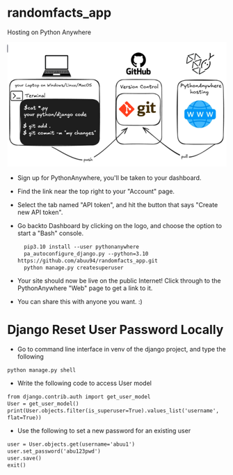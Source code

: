 # randomfacts_app
Hosting on Python Anywhere

<p align="center">
  <img src="img.PNG" alt="My Random Fact App" />
</p>


- Sign up for PythonAnywhere, you'll be taken to your dashboard.
- Find the link near the top right to your "Account" page.
- Select the tab named "API token", and hit the button that says "Create new API token".
- Go backto Dashboard by clicking on the logo, and choose the option to start a "Bash" console.

  ```
	pip3.10 install --user pythonanywhere
	pa_autoconfigure_django.py --python=3.10 https://github.com/abuu94/randomfacts_app.git
	python manage.py createsuperuser

- Your site should now be live on the public Internet! Click through to the PythonAnywhere "Web" page to get a link to it.
- You can share this with anyone you want. :)

# Django Reset User Password Locally

- Go to command line interface in venv of the django project, and type the following
  
```
python manage.py shell
```

- Write the following code to access User model
  
```
from django.contrib.auth import get_user_model
User = get_user_model()
print(User.objects.filter(is_superuser=True).values_list('username', flat=True))
```


- Use the following to set a new password for an existing user
  
```
user = User.objects.get(username='abuu1')  
user.set_password('abu123pwd')  
user.save()
exit()
```
